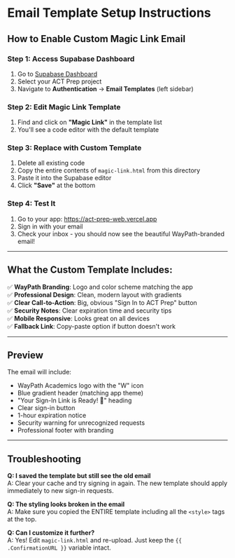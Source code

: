 # Email Template Setup Instructions

## How to Enable Custom Magic Link Email

### Step 1: Access Supabase Dashboard
1. Go to [Supabase Dashboard](https://supabase.com/dashboard)
2. Select your ACT Prep project
3. Navigate to **Authentication** → **Email Templates** (left sidebar)

### Step 2: Edit Magic Link Template
1. Find and click on **"Magic Link"** in the template list
2. You'll see a code editor with the default template

### Step 3: Replace with Custom Template
1. Delete all existing code
2. Copy the entire contents of `magic-link.html` from this directory
3. Paste it into the Supabase editor
4. Click **"Save"** at the bottom

### Step 4: Test It
1. Go to your app: https://act-prep-web.vercel.app
2. Sign in with your email
3. Check your inbox - you should now see the beautiful WayPath-branded email!

---

## What the Custom Template Includes:

✅ **WayPath Branding**: Logo and color scheme matching the app  
✅ **Professional Design**: Clean, modern layout with gradients  
✅ **Clear Call-to-Action**: Big, obvious "Sign In to ACT Prep" button  
✅ **Security Notes**: Clear expiration time and security tips  
✅ **Mobile Responsive**: Looks great on all devices  
✅ **Fallback Link**: Copy-paste option if button doesn't work  

---

## Preview

The email will include:
- WayPath Academics logo with the "W" icon
- Blue gradient header (matching app theme)
- "Your Sign-In Link is Ready! 🎉" heading
- Clear sign-in button
- 1-hour expiration notice
- Security warning for unrecognized requests
- Professional footer with branding

---

## Troubleshooting

**Q: I saved the template but still see the old email**  
A: Clear your cache and try signing in again. The new template should apply immediately to new sign-in requests.

**Q: The styling looks broken in the email**  
A: Make sure you copied the ENTIRE template including all the `<style>` tags at the top.

**Q: Can I customize it further?**  
A: Yes! Edit `magic-link.html` and re-upload. Just keep the `{{ .ConfirmationURL }}` variable intact.


